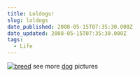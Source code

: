 ```yaml
---
title: Loldogs!
slug: loldogs
date_published: 2008-05-15T07:35:30.000Z
date_updated: 2008-05-15T07:35:30.000Z
tags:
  - Life
---
```


[![breed](http://ihasahotdog.wordpress.com/files/2008/05/funny-dog-pictures-eat-penguin-toys.jpg)](http://ihasahotdog.com/2008/05/15/funny-dog-pictures-nom-of-teh-penguinz/)
see more [dog](http://ihasahotdog.com) pictures
